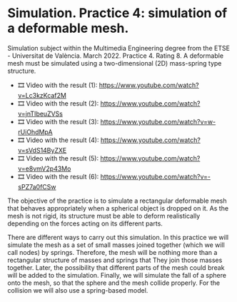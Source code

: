 ﻿# Simulation. Practice 4: simulation of a deformable mesh.

 Simulation subject within the Multimedia Engineering degree from the ETSE - Universitat de València. March 2022. Practice 4. Rating 8. A deformable mesh must be simulated using a two-dimensional (2D) mass-spring type structure.

 - 🎞️ Video with the result (1): https://www.youtube.com/watch?v=Lc3kzKcaf2M
 - 🎞️ Video with the result (2): https://www.youtube.com/watch?v=jnTIbeuZVSs
 - 🎞️ Video with the result (3): https://www.youtube.com/watch?v=w-rUiOhdMpA
 - 🎞️ Video with the result (4): https://www.youtube.com/watch?v=sVdS14ByZXE
 - 🎞️ Video with the result (5): https://www.youtube.com/watch?v=e8vmV2p43Mo
 - 🎞️ Video with the result (6): https://www.youtube.com/watch?v=-sPZ7a0fCSw
 
 The objective of the practice is to simulate a rectangular deformable mesh that behaves appropriately when a spherical object is dropped on it. As the mesh is not rigid, its structure must be able to deform realistically depending on the forces acting on its different parts.

There are different ways to carry out this simulation. In this practice we will simulate the mesh as a set of small masses joined together (which we will call nodes) by springs. Therefore, the mesh will be nothing more than a rectangular structure of masses and springs that
They join those masses together. Later, the possibility that different parts of the mesh could break will be added to the simulation. Finally, we will simulate the fall of a sphere onto the mesh, so that the sphere and the mesh collide properly. For the collision we will also use a spring-based model.
